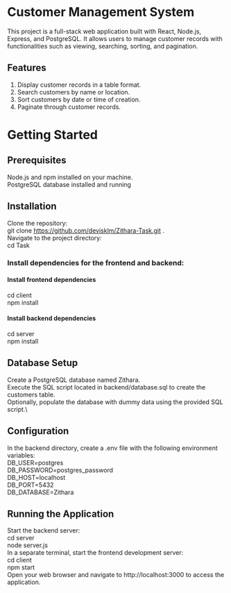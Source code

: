 # Customer Management System
This project is a full-stack web application built with React, Node.js, Express, and PostgreSQL. It allows users to manage customer records with functionalities such as viewing, searching, sorting, and pagination.

## Features
1. Display customer records in a table format.
2. Search customers by name or location.
3. Sort customers by date or time of creation.
4. Paginate through customer records.

# Getting Started
## Prerequisites
Node.js and npm installed on your machine.\
PostgreSQL database installed and running

## Installation
Clone the repository:\
git clone https://github.com/devisklm/Zithara-Task.git .\
Navigate to the project directory:\
cd Task
### Install dependencies for the frontend and backend:
#### Install frontend dependencies
cd client\
npm install
#### Install backend dependencies
cd server\
npm install

## Database Setup
Create a PostgreSQL database named Zithara.\
Execute the SQL script located in backend/database.sql to create the customers table.\
Optionally, populate the database with dummy data using the provided SQL script.\

## Configuration
In the backend directory, create a .env file with the following environment variables:\
DB_USER=postgres\
DB_PASSWORD=postgres_password\
DB_HOST=localhost\
DB_PORT=5432\
DB_DATABASE=Zithara

## Running the Application
Start the backend server:\
cd server\
node server.js\
In a separate terminal, start the frontend development server:\
cd client\
npm start\
Open your web browser and navigate to http://localhost:3000 to access the application.
